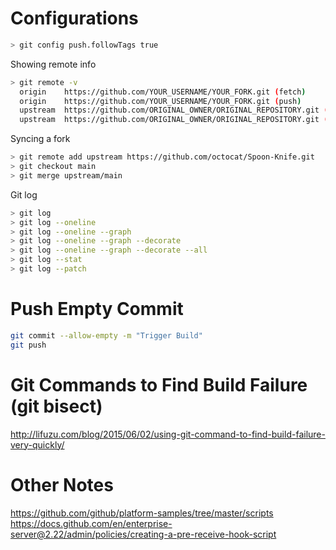 # Configurations

```bash
> git config push.followTags true
```

Showing remote info
```bash
> git remote -v
  origin    https://github.com/YOUR_USERNAME/YOUR_FORK.git (fetch)
  origin    https://github.com/YOUR_USERNAME/YOUR_FORK.git (push)
  upstream  https://github.com/ORIGINAL_OWNER/ORIGINAL_REPOSITORY.git (fetch)
  upstream  https://github.com/ORIGINAL_OWNER/ORIGINAL_REPOSITORY.git (push)
```

Syncing a fork
```bash
> git remote add upstream https://github.com/octocat/Spoon-Knife.git
> git checkout main
> git merge upstream/main
```

Git log
```bash
> git log
> git log --oneline
> git log --oneline --graph
> git log --oneline --graph --decorate
> git log --oneline --graph --decorate --all
> git log --stat
> git log --patch
```

# Push Empty Commit

```bash
git commit --allow-empty -m "Trigger Build"
git push
```

# Git Commands to Find Build Failure (git bisect)

http://lifuzu.com/blog/2015/06/02/using-git-command-to-find-build-failure-very-quickly/

# Other Notes

https://github.com/github/platform-samples/tree/master/scripts
https://docs.github.com/en/enterprise-server@2.22/admin/policies/creating-a-pre-receive-hook-script
